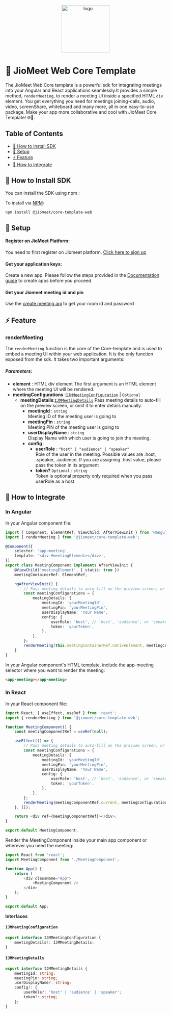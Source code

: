 <p align="center" >
  <img src="https://jiomeetpro.jio.com/assets/img/website/website_logo_header_light.svg" title="logo" float=center  height="150">
</p>

# 👋 JioMeet Web Core Template

The JioMeet Web Core template is a powerful sdk for integrating meetings into your Angular and React applications seamlessly.It provides a simple method, `renderMeeting`, to render a meeting UI inside a specified HTML `div` element. You get everything you need for meetings joining-calls, audio, video, screenShare, whiteboard and many more, all in one easy-to-use package. Make your app more collaborative and cool with JioMeet Core Template! 🌐🚀.

## Table of Contents

- [🚀 How to Install SDK](#🚀-how-to-install-sdk)
- [🏁 Setup](#🏁-setup)
- [⚡ Feature](#⚡-feature)
- [🧩 How to Integrate](#🧩-how-to-integrate)

## 🚀 How to Install SDK

You can install the SDK using npm :

To install via [NPM](https://www.npmjs.com/):

```bash
npm install @jiomeet/core-template-web
```

## 🏁 Setup

#### Register on JioMeet Platform:

You need to first register on Jiomeet platform. [Click here to sign up](https://platform.jiomeet.com/login/signUp)

#### Get your application keys:

Create a new app. Please follow the steps provided in the [Documentation guide](https://dev.jiomeet.com/docs/quick-start/introduction) to create apps before you proceed.

#### Get your Jiomeet meeting id and pin

Use the [create meeting api](https://dev.jiomeet.com/docs/JioMeet%20Platform%20Server%20APIs/create-a-dynamic-meeting) to get your room id and password

## ⚡ Feature

### renderMeeting

The `renderMeeting` function is the core of the Core-template and is used to embed a meeting UI within your web application. It is the only function exposed from the sdk. It takes two important arguments:

##### Parameters:

- **element** : HTML div element
  The first argument is an HTML element where the meeting UI will be rendered.
- **meetingConfigurations** :[`IJMMeetingConfiguration`](#ijmmeetingconfiguration) | `Optional`
  - **meetingDetails**:[`IJMMeetingDetails`](#ijmmeetingdetails)
    Pass meeting details to auto-fill on the preview screen, or omit it to enter details manually.
    - **meetingId** : `string`  
      Meeting ID of the meeting user is going to
    - **meetingPin** : `string`  
       Meeting PIN of the meeting user is going to
    - **userDisplayName** : `string`  
       Display Name with which user is going to join the meeting.
    - **config** :
      - **userRole** : `"host" | "audience" | "speaker"`  
        Role of the user in the meeting. Possible values are .host, .speaker, .audience. If you are assigning .host value, please pass the token in its argument
      - **token?** `Optional` : `string`  
        Token is optional property only required when you pass userRole as a host

## 🧩 How to Integrate

### In Angular

In your Angular component file:

```typescript
import { Component, ElementRef, ViewChild, AfterViewInit } from '@angular/core';
import { renderMeeting } from '@jiomeet/core-template-web';

@Component({
	selector: 'app-meeting',
	template: '<div #meetingElement></div>',
})
export class MeetingComponent implements AfterViewInit {
	@ViewChild('meetingElement', { static: true })
	meetingContainerRef: ElementRef;

	ngAfterViewInit() {
		// Pass meeting details to auto-fill on the preview screen, or omit it to enter details manually.
		const meetingConfigurations = {
			meetingDetails: {
				meetingId: 'yourMeetingId',
				meetingPin: 'yourMeetingPin',
				userDisplayName: 'Your Name',
				config: {
					userRole: 'host', // 'host', 'audience', or 'speaker'
					token: 'yourToken',
				},
			},
		};
		renderMeeting(this.meetingContainerRef.nativeElement, meetingConfigurations);
	}
}
```

In your Angular component's HTML template, include the app-meeting selector where you want to render the meeting:

```html
<app-meeting></app-meeting>
```

### In React

In your React component file:

```typescript
import React, { useEffect, useRef } from 'react';
import { renderMeeting } from '@jiomeet/core-template-web';

function MeetingComponent() {
	const meetingComponentRef = useRef(null);

	useEffect(() => {
		// Pass meeting details to auto-fill on the preview screen, or omit it to enter details manually.
		const meetingConfigurations = {
			meetingDetails: {
				meetingId: 'yourMeetingId',
				meetingPin: 'yourMeetingPin',
				userDisplayName: 'Your Name',
				config: {
					userRole: 'host', // 'host', 'audience', or 'speaker'
					token: 'yourToken',
				},
			},
		};
		renderMeeting(meetingComponentRef.current, meetingConfigurations);
	}, []);

	return <div ref={meetingComponentRef}></div>;
}

export default MeetingComponent;
```

Render the MeetingComponent inside your main app component or wherever you need the meeting:

```typescript
import React from 'react';
import MeetingComponent from './MeetingComponent';

function App() {
	return (
		<div className="App">
			<MeetingComponent />
		</div>
	);
}

export default App;
```

**Interfaces**

#### `IJMMeetingConfiguration`

```typescript
export interface IJMMeetingConfiguration {
	meetingDetails?: IJMMeetingDetails;
}
```

#### `IJMMeetingDetails`

```typescript
export interface IJMMeetingDetails {
	meetingId: string;
	meetingPin: string;
	userDisplayName?: string;
	config?: {
		userRole?: 'host' | 'audience' | 'speaker';
		token?: string;
	};
}
```

